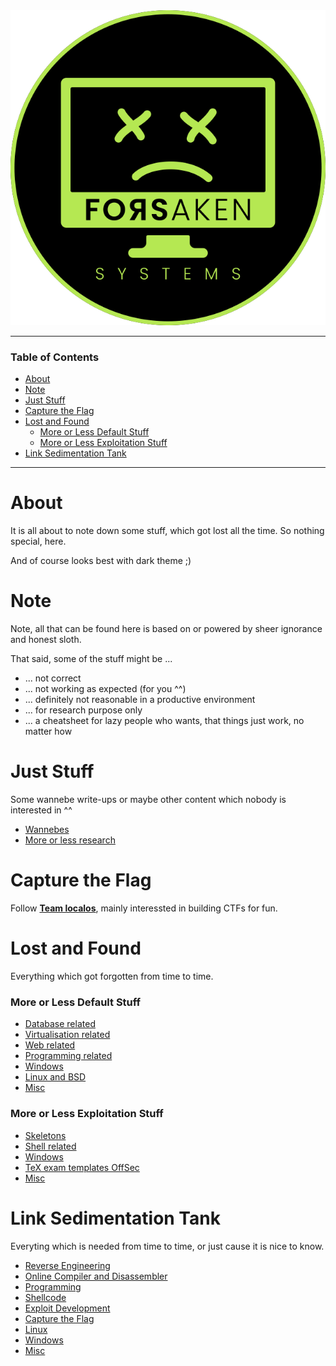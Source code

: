 <picture>
  <source media="(prefers-color-scheme: dark)" srcset="https://github.com/ForsakenSystems/.github/blob/main/images/logo_light.png?raw=true">
  <source media="(prefers-color-scheme: light)" srcset="https://github.com/ForsakenSystems/.github/blob/main/images/logo_dark.png?raw=true">
  <img alt="localos logo" src="https://github.com/ForsakenSystems/.github/blob/main/images/logo_dark.png?raw=true">
</picture>

---

### Table of Contents
- [About](#about)
- [Note](#note)
- [Just Stuff](#just-stuff)
- [Capture the Flag](#capture-the-flag)
- [Lost and Found](#lost-and-found)
    + [More or Less Default Stuff](#more-or-less-default-stuff)
    + [More or Less Exploitation Stuff](#more-or-less-exploitation-stuff)
- [Link Sedimentation Tank](#link-sedimentation-tank)

---


# About
It is all about to note down some stuff, which got lost all the time. So nothing special, here.

And of course looks best with dark theme ;)

# Note
Note, all that can be found here is based on or powered by sheer ignorance and honest sloth.

That said, some of the stuff might be ...

- ... not correct
- ... not working as expected (for you ^^)
- ... definitely not reasonable in a productive environment
- ... for research purpose only
- ... a cheatsheet for lazy people who wants, that things just work, no matter how

# Just Stuff
Some wannebe write-ups or maybe other content which nobody is interested in ^^

- [Wannebes](https://github.com/ForsakenSystems/.github/blob/main/content/stuff/wannebes.md)
- [More or less research](https://github.com/ForsakenSystems/.github/blob/main/content/stuff/research.md)

# Capture the Flag
Follow **[Team localos](http://localos.io)**, mainly interessted in building CTFs for fun.

# Lost and Found
Everything which got forgotten from time to time.

### More or Less Default Stuff
- [Database related](https://github.com/ForsakenSystems/.github/blob/main/content/lost-and-found/defa/db.md)
- [Virtualisation related](https://github.com/ForsakenSystems/.github/blob/main/content/lost-and-found/defa/virt.md)
- [Web related](https://github.com/ForsakenSystems/.github/blob/main/content/lost-and-found/defa/web.md)
- [Programming related](https://github.com/ForsakenSystems/.github/blob/main/content/lost-and-found/defa/prog.md)
- [Windows](https://github.com/ForsakenSystems/.github/blob/main/content/lost-and-found/defa/windows.md)
- [Linux and BSD](https://github.com/ForsakenSystems/.github/blob/main/content/lost-and-found/defa/linux.md)
- [Misc](https://github.com/ForsakenSystems/.github/blob/main/content/lost-and-found/defa/misc.md)

### More or Less Exploitation Stuff
- [Skeletons](https://github.com/ForsakenSystems/.github/blob/main/content/lost-and-found/expl/skel.md)
- [Shell related](https://github.com/ForsakenSystems/.github/blob/main/content/lost-and-found/expl/shell.md)
- [Windows](https://github.com/ForsakenSystems/.github/blob/main/content/lost-and-found/expl/windows.md)
- [TeX exam templates OffSec](https://github.com/solacol/offsec-tex-exam-templates)
- [Misc](https://github.com/ForsakenSystems/.github/blob/main/content/lost-and-found/expl/misc.md)

# Link Sedimentation Tank
Everyting which is needed from time to time, or just cause it is nice to know.

- [Reverse Engineering](https://github.com/ForsakenSystems/.github/blob/main/content/links/re.md)
- [Online Compiler and Disassembler](https://github.com/ForsakenSystems/.github/blob/main/content/links/disa.md)
- [Programming](https://github.com/ForsakenSystems/.github/blob/main/content/links/prog.md)
- [Shellcode](https://github.com/ForsakenSystems/.github/blob/main/content/links/sc.md)
- [Exploit Development](https://github.com/ForsakenSystems/.github/blob/main/content/links/expldev.md)
- [Capture the Flag](https://github.com/ForsakenSystems/.github/blob/main/content/links/ctf.md)
- [Linux](https://github.com/ForsakenSystems/.github/blob/main/content/links/linux.md)
- [Windows](https://github.com/ForsakenSystems/.github/blob/main/content/links/win.md)
- [Misc](https://github.com/ForsakenSystems/.github/blob/main/content/links/misc.md)
